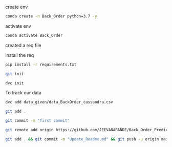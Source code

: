 create env
```bash
conda create -n Back_Order python=3.7 -y
```
activate env
```bash
conda activate Back_Order
```
created a req file

install the req
```bash
pip install -r requirements.txt
```
```bash
git init
```
```bash
dvc init
```
To track our data
```bash 
dvc add data_given/data_BackOrder_cassandra.csv
```
```bash
git add .
```
```bash
git commit -m "first commit"
```
```bash
git remote add origin https://github.com/JEEVANARANDE/Back_Order_Prediction.git
```
```bash
git add . && git commit -m "Update_Readme.md" && git push -u origin main
```
